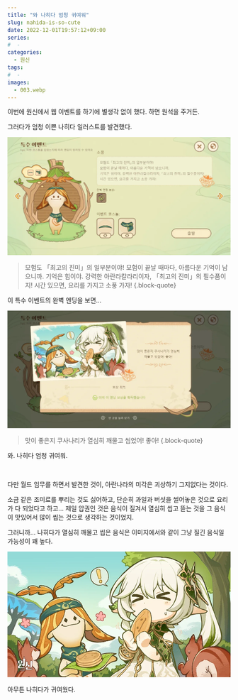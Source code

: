 ```yaml
---
title: "와 나히다 엄청 귀여워"
slug: nahida-is-so-cute
date: 2022-12-01T19:57:12+09:00
series:
#  - 
categories:
  - 원신
tags:
#  - 
images:
  - 003.webp
---
```


이번에 원신에서 웹 이벤트를 하기에 별생각 없이 했다. 하면 원석을 주거든.

그러다가 엄청 이쁜 나히다 일러스트를 발견했다.

![](001.webp)

> 모험도 「최고의 진미」의 일부분이야!
> 모험이 끝날 때마다, 아름다운 기억이 남으니까.
> 기억은 힘이야. 강력한 아란라칼라리이자, 「최고의 진미」의 필수품이지!
> 시간 있으면, 요리를 가지고 소풍 가자!
{.block-quote}

이 특수 이벤트의 완벽 엔딩을 보면...

![](002.webp)

> 맛이 좋은지 쿠사나리가 열심히 깨물고 씹었어! 좋아!
{.block-quote}

와. 나히다 엄청 귀여워.

&nbsp;

다만 월드 임무를 하면서 발견한 것이, 아란나라의 미각은 괴상하기 그지없다는 것이다.

소금 같은 조미료를 뿌리는 것도 싫어하고, 단순히 과일과 버섯을 썰어놓은 것으로 요리가 다 되었다고 하고... 제일 압권인 것은 음식이 질겨서 열심히 씹고 뜯는 것을 그 음식이 맛있어서 많이 씹는 것으로 생각하는 것이었지.

그러니까... 나히다가 열심히 깨물고 씹은 음식은 이미지에서와 같이 그냥 질긴 음식일 가능성이 꽤 높다.

![](003.webp)

아무튼 나히다가 귀여웠다.

